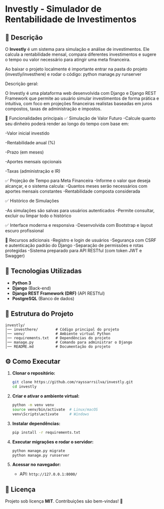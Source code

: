 # Investly - Simulador de Rentabilidade de Investimentos

## 📌 Descrição

O **Investly** é um sistema para simulação e análise de investimentos. Ele calcula a rentabilidade mensal, compara diferentes investimentos e sugere o tempo ou valor necessário para atingir uma meta financeira.

Ao baixar o projeto localmente é importante entrar na pasta do projeto (investly/investhere) e rodar o código: python manage.py runserver 


Descrição geral:

O Investly é uma plataforma web desenvolvida com Django e Django REST Framework que permite ao usuário simular investimentos de forma prática e intuitiva, com foco em projeções financeiras realistas baseadas em juros compostos, taxas de administração e impostos.

🚀 Funcionalidades principais
✅ Simulação de Valor Futuro
-Calcule quanto seu dinheiro poderá render ao longo do tempo com base em:
   
   -Valor inicial investido
   
   -Rentabilidade anual (%)
   
   -Prazo (em meses)
   
   -Aportes mensais opcionais
   
   -Taxas (administração e IR)

✅ Projeção de Tempo para Meta Financeira
-Informe o valor que deseja alcançar, e o sistema calcula:
-Quantos meses serão necessários com aportes mensais constantes
-Rentabilidade composta considerada

✅ Histórico de Simulações

-As simulações são salvas para usuários autenticados
-Permite consultar, excluir ou limpar todo o histórico

✅ Interface moderna e responsiva
-Desenvolvida com Bootstrap e layout escuro profissional

🔐 Recursos adicionais
-Registro e login de usuários
-Segurança com CSRF e autenticação padrão do Django
-Separação de permissões e rotas protegidas
-Sistema preparado para API RESTful (com token JWT e Swagger)


## 🚀 Tecnologias Utilizadas

- **Python 3**
- **Django** (Back-end)
- **Django REST Framework (DRF)** (API RESTful)
- **PostgreSQL** (Banco de dados)

## 📂 Estrutura do Projeto

```
investly/
│── investhere/        # Código principal do projeto
│── venv/              # Ambiente virtual Python
│── requirements.txt   # Dependências do projeto
│── manage.py          # Comando para administrar o Django
│── README.md          # Documentação do projeto
```

## ⚙️ Como Executar

1. **Clonar o repositório:**
   ```bash
   git clone https://github.com/rayssarrsilva/investly.git
   cd investly
   ```

2. **Criar e ativar o ambiente virtual:**
   ```bash
   python -m venv venv
   source venv/bin/activate  # Linux/macOS
   venv\Scripts\activate     # Windows
   ```

3. **Instalar dependências:**
   ```bash
   pip install -r requirements.txt
   ```

4. **Executar migrações e rodar o servidor:**
   ```bash
   python manage.py migrate
   python manage.py runserver
   ```

5. **Acessar no navegador:**
   - API: `http://127.0.0.1:8000/`

## 📄 Licença

Projeto sob licença **MIT**. Contribuições são bem-vindas! 🚀
